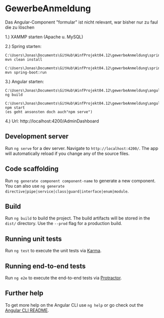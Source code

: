 # GewerbeAnmeldung
Das Angular-Component "formular" ist nicht relevant, war bisher nur zu faul die zu löschen




1.) XAMMP starten (Apache u. MySQL)


2.) Spring starten:

	C:\Users\Jonas\Documents\GitHub\WinfProjekt04.12\gewerbeAnmeldung\spring\workspace\gewerbeanmeldung> mvn clean install

	C:\Users\Jonas\Documents\GitHub\WinfProjekt04.12\gewerbeAnmeldung\spring\workspace\gewerbeanmeldung> mvn spring-boot:run


3.) Angular starten: 

	C:\Users\Jonas\Documents\GitHub\WinfProjekt04.12\gewerbeAnmeldung\angular> ng build

	C:\Users\Jonas\Documents\GitHub\WinfProjekt04.12\gewerbeAnmeldung\angular> npm start
	(es geht ansonsten doch auch"npm serve")


4.) Url:  http://localhost:4200/AdminDashboard


















## Development server

Run `ng serve` for a dev server. Navigate to `http://localhost:4200/`. The app will automatically reload if you change any of the source files.

## Code scaffolding

Run `ng generate component component-name` to generate a new component. You can also use `ng generate directive|pipe|service|class|guard|interface|enum|module`.

## Build

Run `ng build` to build the project. The build artifacts will be stored in the `dist/` directory. Use the `--prod` flag for a production build.

## Running unit tests

Run `ng test` to execute the unit tests via [Karma](https://karma-runner.github.io).

## Running end-to-end tests

Run `ng e2e` to execute the end-to-end tests via [Protractor](http://www.protractortest.org/).

## Further help

To get more help on the Angular CLI use `ng help` or go check out the [Angular CLI README](https://github.com/angular/angular-cli/blob/master/README.md).
